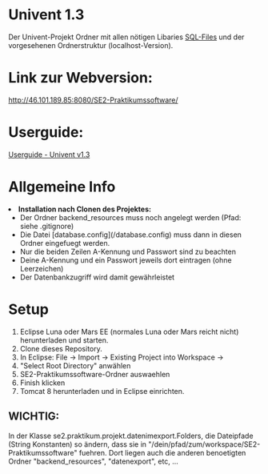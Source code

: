 # Univent 1.3

Der Univent-Projekt Ordner mit allen nötigen Libaries [SQL-Files](/SQL) und der vorgesehenen Ordnerstruktur (localhost-Version).

Link zur Webversion:
====================
http://46.101.189.85:8080/SE2-Praktikumssoftware/


Userguide:
====================
[Userguide - Univent v1.3](/Univent-Userguide.pdf)


Allgemeine Info
===============
<li><strong>Installation nach Clonen des Projektes:</strong>
 <ul>
  <li>Der Ordner backend_resources muss noch angelegt werden (Pfad: siehe .gitignore)</li>
  <li>Die Datei [database.config](/database.config) muss dann in diesen Ordner eingefuegt werden.</li>
  <li>Nur die beiden Zeilen A-Kennung und Passwort sind zu beachten</li>
  <li>Deine A-Kennung und ein Passwort jeweils dort eintragen (ohne Leerzeichen)
<li>Der Datenbankzugriff wird damit gewährleistet</li>
 </ul>
</li>


Setup
=====
1.  Eclipse Luna oder Mars EE (normales Luna oder Mars reicht nicht) 	herunterladen und starten.
2.  Clone dieses Repository.
3.  In Eclipse: File -> Import -> Existing Project into Workspace -> 
4.  "Select Root Directory" anwählen
5.  SE2-Praktikumssoftware-Ordner auswaehlen
6.  Finish klicken
7.  Tomcat 8 herunterladen und in Eclipse einrichten.

WICHTIG:
--------
In der Klasse se2.praktikum.projekt.datenimexport.Folders, die Dateipfade (String Konstanten) so ändern, dass sie in "/dein/pfad/zum/workspace/SE2-Praktikumssoftware" fuehren. Dort liegen auch die anderen benoetigten Ordner "backend_resources", "datenexport", etc, ...


